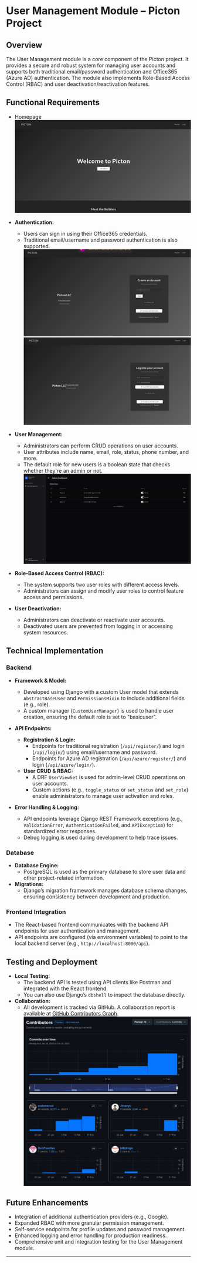 # User Management Module – Picton Project

## Overview

The User Management module is a core component of the Picton project. It provides a secure and robust system for managing user accounts and supports both traditional email/password authentication and Office365 (Azure AD) authentication. The module also implements Role-Based Access Control (RBAC) and user deactivation/reactivation features.

## Functional Requirements
- Homepage
![Homepage](images/V0.01/homepage.png)

- **Authentication:**  
  - Users can sign in using their Office365 credentials.  
  - Traditional email/username and password authentication is also supported.
![Registration Page](images/V0.01/register.png)
![Login Page](images/V0.01/login.png)

- **User Management:**  
  - Administrators can perform CRUD operations on user accounts.  
  - User attributes include name, email, role, status, phone number, and more.  
  - The default role for new users is a boolean state that checks whether they're an admin or not.
![User Management](images/V0.01/dashboard.png)

- **Role-Based Access Control (RBAC):**  
  - The system supports two user roles with different access levels.  
  - Administrators can assign and modify user roles to control feature access and permissions.

- **User Deactivation:**  
  - Administrators can deactivate or reactivate user accounts.  
  - Deactivated users are prevented from logging in or accessing system resources.

## Technical Implementation

### Backend

- **Framework & Model:**  
  - Developed using Django with a custom User model that extends `AbstractBaseUser` and `PermissionsMixin` to include additional fields (e.g., role).  
  - A custom manager (`CustomUserManager`) is used to handle user creation, ensuring the default role is set to "basicuser".

- **API Endpoints:**  
  - **Registration & Login:**  
    - Endpoints for traditional registration (`/api/register/`) and login (`/api/login/`) using email/username and password.  
    - Endpoints for Azure AD registration (`/api/azure/register/`) and login (`/api/azure/login/`).
  - **User CRUD & RBAC:**  
    - A DRF `UserViewSet` is used for admin-level CRUD operations on user accounts.  
    - Custom actions (e.g., `toggle_status` or `set_status` and `set_role`) enable administrators to manage user activation and roles.

- **Error Handling & Logging:**  
  - API endpoints leverage Django REST Framework exceptions (e.g., `ValidationError`, `AuthenticationFailed`, and `APIException`) for standardized error responses.  
  - Debug logging is used during development to help trace issues.

### Database

- **Database Engine:**  
  - PostgreSQL is used as the primary database to store user data and other project-related information.
- **Migrations:**  
  - Django’s migration framework manages database schema changes, ensuring consistency between development and production.

### Frontend Integration

- The React-based frontend communicates with the backend API endpoints for user authentication and management.
- API endpoints are configured (via environment variables) to point to the local backend server (e.g., `http://localhost:8000/api`).

## Testing and Deployment

- **Local Testing:**  
  - The backend API is tested using API clients like Postman and integrated with the React frontend.
  - You can also use Django’s `dbshell` to inspect the database directly.
- **Collaboration:**  
  - All development is tracked via GitHub. A collaboration report is available at [GitHub Contributors Graph](https://github.com/sudoneoox/Picton/graphs/contributors).
![Collaboration Report](images/V0.01/collaboration_report.png)

## Future Enhancements

- Integration of additional authentication providers (e.g., Google).  
- Expanded RBAC with more granular permission management.  
- Self-service endpoints for profile updates and password management.  
- Enhanced logging and error handling for production readiness.  
- Comprehensive unit and integration testing for the User Management module.

---
